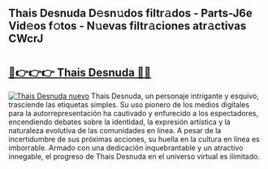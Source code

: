 ## Thais Desnuda D𝚎sn𝚞dos filtr𝚊dos - Parts-J6e Vid𝚎os f𝚘tos - N𝚞evas filtr𝚊ciones atr𝚊ctivas CWcrJ

# <h2><a href="http://mbc11t.tromn.icu/?c=Thais+Desnuda">🔗👉👉👉 Thais Desnuda 🔗🔗</a></h2>

[![Thais Desnuda nuevo](https://i.imgur.com/pEAQMta.gif)](http://mbc11t.tromn.icu/?c=Thais+Desnuda)
Thais Desnuda, un personaje intrigante y esquivo, trasciende las etiquetas simples. Su uso pionero de los medios digitales para la autorrepresentación ha cautivado y enfurecido a los espectadores, encendiendo debates sobre la identidad, la expresión artística y la naturaleza evolutiva de las comunidades en línea. A pesar de la incertidumbre de sus próximas acciones, su huella en la cultura en línea es imborrable. Armado con una dedicación inquebrantable y un atractivo innegable, el progreso de Thais Desnuda en el universo virtual es ilimitado.
